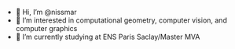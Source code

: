 - 👋 Hi, I’m @nissmar
- 👀 I’m interested in computational geometry, computer vision, and computer graphics
- 🌱 I’m currently studying at ENS Paris Saclay/Master MVA

<!---
nissmar/nissmar is a ✨ special ✨ repository because its `README.md` (this file) appears on your GitHub profile.
You can click the Preview link to take a look at your changes.
--->
